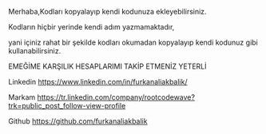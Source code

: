 Merhaba,Kodları kopyalayıp kendi kodunuza ekleyebilirsiniz.

Kodların hiçbir yerinde kendi adım yazmamaktadır, 

yani içiniz rahat bir şekilde kodları okumadan kopyalayıp kendi kodunuz gibi kullanabilirsiniz.

EMEĞİME KARŞILIK HESAPLARIMI TAKİP ETMENİZ YETERLİ

Linkedin https://www.linkedin.com/in/furkanaliakbalik/

Markam   https://tr.linkedin.com/company/rootcodewave?trk=public_post_follow-view-profile

Github   https://github.com/furkanaliakbalik
